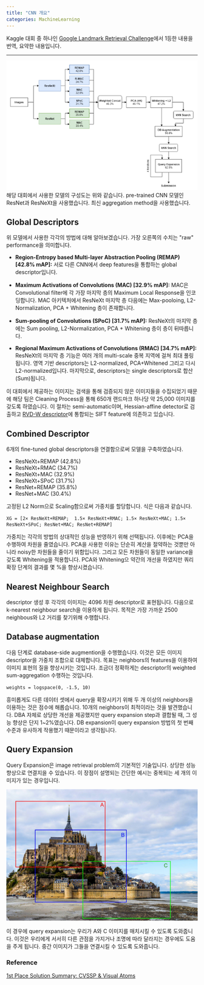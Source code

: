 ```yaml
---
title: "CNN 개요"
categories: MachineLearning
---
```


Kaggle 대회 중 하나인 [Google Landmark Retrieval Challenge](https://www.kaggle.com/c/landmark-retrieval-challenge/overview)에서 1등한 내용을 번역, 요약한 내용입니다.

--------------------------------------------------------

<img src="/assets/images/kaggle_google_landmark.PNG"><br>
해당 대회에서 사용한 모델의 구성도는 위와 같습니다. pre-trained CNN 모델인 ResNet과 ResNeXt을 사용했습니다. 최신 aggregation method을 사용했습니다. 

## Global Descriptors
위 모델에서 사용한 각각의 방법에 대해 알아보겠습니다. 가장 오른쪽의 수치는 "raw" performance을 의미합니다.

- **Region-Entropy based Multi-layer Abstraction Pooling (REMAP) [42.8% mAP]:** 서로 다른 CNN에서 deep features을 통합하는 global descriptor입니다.

- **Maximum Activations of Convolutions (MAC) [32.9% mAP]:** MAC은 Convolutional filter에 각 가장 마지막 층의 Maximum Local Response을 인코딩합니다. MAC 아키텍처에서 ResNeXt 마지막 층 다음에는 Max-pooloing, L2-Normalization, PCA + Whitening 층이 존재합니다.

- **Sum-pooling of Convolutions (SPoC) [31.7% mAP]:** ResNeXt의 마지막 층에는 Sum pooling, L2-Normalization, PCA + Whitening 층이 층이 뒤따릅니다.

- **Regional Maximum Activations of Convolutions (RMAC) [34.7% mAP]:** ResNeXt의 마지막 층 기능은 여러 개의 multi-scale 중복 지역에 걸쳐 최대 풀링됩니다. 영역 기반 descriptors는 L2-normalized, PCA+Whitened 그리고 다시 L2-normalized입니다. 마지막으로, descriptors는 single descriptors로 합산(Sum)됩니다.

이 대회에서 제공하는 이미지는 검색을 통해 검증되지 않은 이미지들을 수집되었기 때문에 해당 팀은 Cleaning Process을 통해 650개 랜드마크 하나당 약 25,000 이미지를 갖도록 하였습니다. 이 절차는 semi-automatic이며, Hessian-affine detector로 검출하고 [RVD-W descriptor](http://epubs.surrey.ac.uk/812468/)에 통합되는 SIFT feature에 의존하고 있습니다.

## Combined Descriptor
6개의 fine-tuned global descriptors을 연결함으로써 모델을 구축하였습니다.

- ResNeXt+REMAP (42.8%)
- ResNeXt+RMAC (34.7%)
- ResNeXt+MAC (32.9%)
- ResNeXt+SPoC (31.7%)
- ResNet+REMAP (35.8%)
- ResNet+MAC (30.4%)

고정된 L2 Norm으로 Scaling함으로써 가중치를 할당합니다. 식은 다음과 같습니다.

```
XG = [2× ResNeXt+REMAP;  1.5× ResNeXt+RMAC; 1.5× ResNeXt+MAC; 1.5× ResNeXt+SPoC; ResNet+MAC; ResNet+REMAP]
```

가중치는 각각의 방법의 상대적인 성능을 반영하기 위해 선택됩니다. 이후에는 PCA을 수행하여 차원을 줄였습니다. PCA을 사용한 이유는
단순히 계산을 절약하는 것뿐만 아니라 noisy한 차원들을 줄이기 위함입니다. 그리고 모든 차원들이 동일한 variance을 갖도록 Whitening을 적용합니다.
PCA와 Whitening으 약간의 개선을 하였지만 쿼리 확장 단계의 결과를 몇 %을 향상시켰습니다.

## Nearest Neighbour Search
descriptor 생성 후 각각의 이미지는 4096 차원 descriptor로 표현됩니다. 다음으로 k-nearest neighbour search을 이용하게 됩니다. 목적은 가장 가까운 2500 neighbous와 L2 거리를 찾기위해 수행합니다.

## Database augmentation
다음 단계로 database-side augmention을 수행했습니다. 이것은 모든 이미지 descriptor을 가중치 조합으로 대체합니다.
목표는 neighbors의 features을 이용하여 이미지 표현의 질을 향상시키는 것입니다. 조금더 정확하게는 descriptor의 weighted sum-aggregation 수행하는 것입니다.

```
weights = logspace(0, -1.5, 10)
```

흥미롭게도 다른 데이터 셋에서 query을 확장시키기 위해 두 개 이상의 neighbors을 이용하는 것은 점수에 해롭습니다. 10개의 neighbors이 최적이라는 것을 발견했습니다. DBA 자체로 상당한 개선을 제공했지만 query expansion step과 결합될 때, 그 성능 향상은 단지 1~2%였습니다. DB expansion이 query expansion 방법의 첫 번째 수준과 유사하게 작용했기 때문이라고 생각됩니다.

## Query Expansion
Query Expansion은 image retrieval problem의 기본적인 기술입니다. 상당한 성능 향상으로 연결지을 수 있습니다. 이 장점이 설명되는 간단한 예시는 중복되는 세 개의 이미지가 있는 경우입니다.

<img src="/assets/images/query_expansion.jpg"><br>

이 경우에 query expansion는 우리가 A와 C 이미지를 매치시킬 수 있도록 도와줍니다. 이것은 우리에게 서서히 다른 관점을 가지거나 조명에 따라 달라지는 경우에도 도움을 주게 됩니다. 중간 이미지가 그들을 연결시킬 수 있도록 도와줍니다.


### Reference
[1st Place Solution Summary: CVSSP & Visual Atoms ](https://www.kaggle.com/c/landmark-retrieval-challenge/discussion/57855)<br>